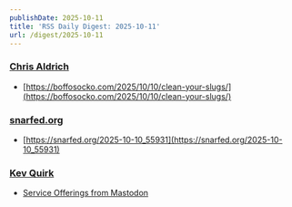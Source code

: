 ```yaml
---
publishDate: 2025-10-11
title: 'RSS Daily Digest: 2025-10-11'
url: /digest/2025-10-11
---
```


### [Chris Aldrich](https://boffosocko.com/)

  * [https://boffosocko.com/2025/10/10/clean-your-slugs/](https://boffosocko.com/2025/10/10/clean-your-slugs/)
  
### [snarfed.org](https://snarfed.org/)

  * [https://snarfed.org/2025-10-10_55931](https://snarfed.org/2025-10-10_55931)
  
### [Kev Quirk](https://kevquirk.com/)

  * [Service Offerings from Mastodon](https://kevquirk.com/blog/service-offerings-from-mastodon/)
  
